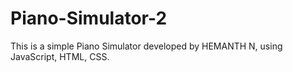# Piano-Simulator-2
This is a simple Piano Simulator developed by HEMANTH N, using JavaScript, HTML, CSS. 
